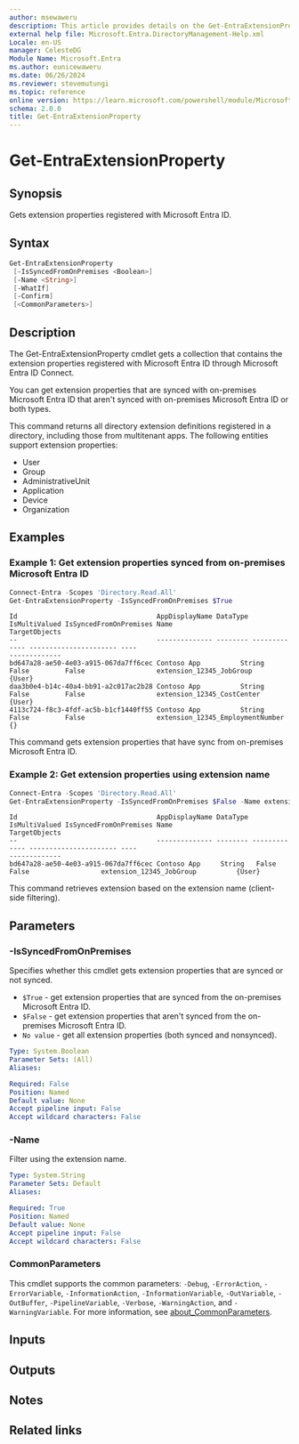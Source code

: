 ```yaml
---
author: msewaweru
description: This article provides details on the Get-EntraExtensionProperty command.
external help file: Microsoft.Entra.DirectoryManagement-Help.xml
Locale: en-US
manager: CelesteDG
Module Name: Microsoft.Entra
ms.author: eunicewaweru
ms.date: 06/26/2024
ms.reviewer: stevemutungi
ms.topic: reference
online version: https://learn.microsoft.com/powershell/module/Microsoft.Entra/Get-EntraExtensionProperty
schema: 2.0.0
title: Get-EntraExtensionProperty
---
```


# Get-EntraExtensionProperty

## Synopsis

Gets extension properties registered with Microsoft Entra ID.

## Syntax

```powershell
Get-EntraExtensionProperty
 [-IsSyncedFromOnPremises <Boolean>]
 [-Name <String>]
 [-WhatIf]
 [-Confirm]
 [<CommonParameters>]
```

## Description

The Get-EntraExtensionProperty cmdlet gets a collection that contains the extension properties registered with Microsoft Entra ID through Microsoft Entra ID Connect.

You can get extension properties that are synced with on-premises Microsoft Entra ID that aren't synced with on-premises Microsoft Entra ID or both types.

This command returns all directory extension definitions registered in a directory, including those from multitenant apps. The following entities support extension properties:

- User
- Group
- AdministrativeUnit
- Application
- Device
- Organization

## Examples

### Example 1: Get extension properties synced from on-premises Microsoft Entra ID

```powershell
Connect-Entra -Scopes 'Directory.Read.All'
Get-EntraExtensionProperty -IsSyncedFromOnPremises $True
```

```Output
Id                                   AppDisplayName DataType IsMultiValued IsSyncedFromOnPremises Name                                                         TargetObjects
--                                   -------------- -------- ------------- ---------------------- ----                                                         -------------
bd647a28-ae50-4e03-a915-067da7ff6cec Contoso App          String   False         False                  extension_12345_JobGroup          {User}
daa3b0e4-b14c-40a4-bb91-a2c017ac2b28 Contoso App          String   False         False                  extension_12345_CostCenter            {User}
4113c724-f8c3-4fdf-ac5b-b1cf1440ff55 Contoso App          String   False         False                  extension_12345_EmploymentNumber             {}
```

This command gets extension properties that have sync from on-premises Microsoft Entra ID.

### Example 2: Get extension properties using extension name

```powershell
Connect-Entra -Scopes 'Directory.Read.All'
Get-EntraExtensionProperty -IsSyncedFromOnPremises $False -Name extension_12345_JobGroup
```

```Output
Id                                   AppDisplayName DataType IsMultiValued IsSyncedFromOnPremises Name                                                         TargetObjects
--                                   -------------- -------- ------------- ---------------------- ----                                                         -------------
bd647a28-ae50-4e03-a915-067da7ff6cec Contoso App     String   False         False                  extension_12345_JobGroup          {User}
```

This command retrieves extension based on the extension name (client-side filtering).

## Parameters

### -IsSyncedFromOnPremises

Specifies whether this cmdlet gets extension properties that are synced or not synced.

- `$True` - get extension properties that are synced from the on-premises Microsoft Entra ID.
- `$False` - get extension properties that aren't synced from the on-premises Microsoft Entra ID.
- `No value` - get all extension properties (both synced and nonsynced).

```yaml
Type: System.Boolean
Parameter Sets: (All)
Aliases:

Required: False
Position: Named
Default value: None
Accept pipeline input: False
Accept wildcard characters: False
```

### -Name

Filter using the extension name.

```yaml
Type: System.String
Parameter Sets: Default
Aliases:

Required: True
Position: Named
Default value: None
Accept pipeline input: False
Accept wildcard characters: False
```

### CommonParameters

This cmdlet supports the common parameters: `-Debug`, `-ErrorAction`, `-ErrorVariable`, `-InformationAction`, `-InformationVariable`, `-OutVariable`, `-OutBuffer`, `-PipelineVariable`, `-Verbose`, `-WarningAction`, and `-WarningVariable`. For more information, see [about_CommonParameters](https://go.microsoft.com/fwlink/?LinkID=113216).

## Inputs

## Outputs

## Notes

## Related links
